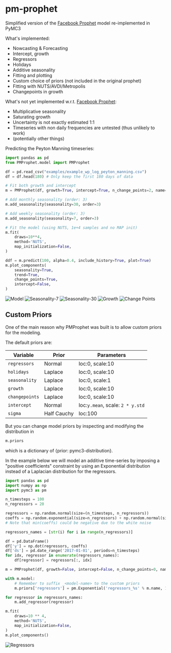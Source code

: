 # pm-prophet 
Simplified version of the [Facebook Prophet](https://facebook.github.io/prophet/) model re-implemented in PyMC3

What's implemented:
* Nowcasting & Forecasting
* Intercept, growth
* Regressors
* Holidays
* Additive seasonality
* Fitting and plotting
* Custom choice of priors (not included in the original prophet)
* Fitting with NUTS/AVDI/Metropolis
* Changepoints in growth

What's not yet implemented w.r.t. [Facebook Prophet](https://facebook.github.io/prophet/):
* Multiplicative seasonality
* Saturating growth
* Uncertainty is not exactly estimated 1:1
* Timeseries with non daily frequencies are untested (thus unlikely to work)
* (potentially other things)

Predicting the Peyton Manning timeseries:    
```python
import pandas as pd
from PMProphet.model import PMProphet

df = pd.read_csv("examples/example_wp_log_peyton_manning.csv")
df = df.head(180) # Only keep the first 180 days of data

# Fit both growth and intercept
m = PMProphet(df, growth=True, intercept=True, n_change_points=2, name='model')

# Add monthly seasonality (order: 3)
m.add_seasonality(seasonality=30, order=3)

# Add weekly seasonality (order: 3)
m.add_seasonality(seasonality=7, order=3)

# Fit the model (using NUTS, 1e+4 samples and no MAP init)
m.fit(
    draws=10**4,
    method='NUTS',
    map_initialization=False,
)

ddf = m.predict(100, alpha=0.4, include_history=True, plot=True)
m.plot_components(
    seasonality=True, 
    trend=True,
    change_points=True,
    intercept=False,
)
```

![Model](https://raw.githubusercontent.com/luke14free/pm-prophet/master/examples/images/model.png)
![Seasonality-7](https://raw.githubusercontent.com/luke14free/pm-prophet/master/examples/images/seasonality7.png)
![Seasonality-30](https://raw.githubusercontent.com/luke14free/pm-prophet/master/examples/images/seasonality30.png)
![Growth](https://raw.githubusercontent.com/luke14free/pm-prophet/master/examples/images/growth.png)
![Change Points](https://raw.githubusercontent.com/luke14free/pm-prophet/master/examples/images/changepoints.png)
## Custom Priors

One of the main reason why PMProphet was built is to allow custom priors for the modeling.

The default priors are:

Variable | Prior | Parameters
--- | --- | --- 
`regressors` | Normal | loc:0, scale:10 
`holidays` | Laplace | loc:0, scale:10 
`seasonality` | Laplace | loc:0, scale:1 
`growth` | Laplace | loc:0, scale:10 
`changepoints` | Laplace | loc:0, scale:10 
`intercept` | Normal | loc:`y.mean`, scale: `2 * y.std`
`sigma` | Half Cauchy | loc:100

But you can change model priors by inspecting and modifying the distribution in

```python
m.priors
```

which is a dictionary of {prior: pymc3-distribution}.

In the example below we will model an additive time-series by imposing a "positive coefficients"
constraint by using an Exponential distribution instead of a Laplacian distribution for the regressors.

```python
import pandas as pd
import numpy as np
import pymc3 as pm

n_timesteps = 100
n_regressors = 20

regressors = np.random.normal(size=(n_timesteps, n_regressors))
coeffs = np.random.exponential(size=n_regressors) + np.random.normal(size=n_regressors)
# Note that min(coeffs) could be negative due to the white noise

regressors_names = [str(i) for i in range(n_regressors)]

df = pd.DataFrame()
df['y'] = np.dot(regressors, coeffs)
df['ds'] = pd.date_range('2017-01-01', periods=n_timesteps)
for idx, regressor in enumerate(regressors_names):
    df[regressor] = regressors[:, idx]

m = PMProphet(df, growth=False, intercept=False, n_change_points=0, name='model')

with m.model:
    # Remember to suffix _<model-name> to the custom priors
    m.priors['regressors'] = pm.Exponential('regressors_%s' % m.name, 1, shape=n_regressors)

for regressor in regressors_names:
    m.add_regressor(regressor)

m.fit(
    draws=10 ** 4,
    method='NUTS',
    map_initialization=False,
)
m.plot_components()
```

![Regressors](https://raw.githubusercontent.com/luke14free/pm-prophet/master/examples/images/regressors.png)
